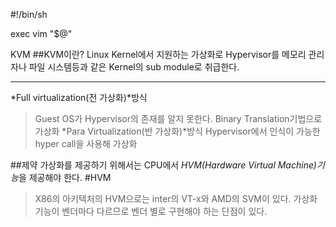 ﻿#!/bin/sh

exec vim "$@"

KVM
##KVM이란?
Linux Kernel에서 지원하는 가상화로 Hypervisor를 메모리 관리자나 파일 시스템등과 같은 Kernel의 sub module로 취급한다.
***
*Full virtualization(전 가상화)*방식
>Guest OS가 Hypervisor의 존재를 알지 못한다. Binary Translation기법으로 가상화
*Para Virtualization(반 가상화)*방식
>Hypervisor에서 인식이 가능한 hyper call을 사용해 가상화

##제약
가상화를 제공하기 위해서는 CPU에서 *HVM(Hardware Virtual Machine)기능*을 제공해야 한다.
#HVM
>X86의 아키텍처의 HVM으로는 inter의 VT-x와 AMD의 SVM이 있다.
>가상화 기능이 벤더마다 다르므로 벤더 별로 구현해야 하는 단점이 있다.

